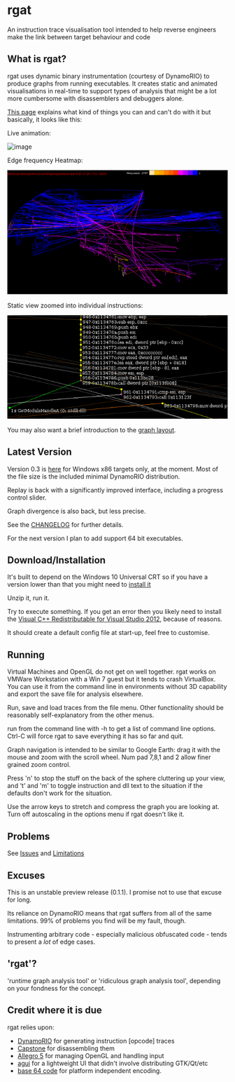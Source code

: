 # rgat
An instruction trace visualisation tool intended to help reverse engineers make the link between target behaviour and code

## What is rgat?

rgat uses dynamic binary instrumentation (courtesy of DynamoRIO) to produce graphs from running executables. 
It creates static and animated visualisations in real-time to support types of analysis that might be a lot more cumbersome with 
disassemblers and debuggers alone.

[This page](https://github.com/ncatlin/rgat/wiki) explains what kind of things you can and can't do with it but basically, it looks like this:

Live animation:

![image](https://github.com/ncatlin/ncatlin/raw/master/firefox-live-small.gif)

Edge frequency Heatmap:
  
![gametime heatmap](https://github.com/ncatlin/ncatlin/raw/master/heatmapfront.png)

Static view zoomed into individual instructions:

![Static view zoomed into individual instructions](https://github.com/ncatlin/ncatlin/raw/master/frontpage1.png)

You may also want a brief introduction to the [graph layout](https://github.com/ncatlin/rgat/wiki/Graph-Layout).

## Latest Version

Version 0.3 is [here](https://github.com/ncatlin/rgat/raw/master/rgat-0.3.zip) for Windows x86 targets only, at the moment. Most of the file size is the included minimal DynamoRIO distribution.

Replay is back with a significantly improved interface, including a progress control slider.

Graph divergence is also back, but less precise.

See the [CHANGELOG](https://github.com/ncatlin/rgat/raw/master/CHANGELOG.txt) for further details. 

For the next version I plan to add support 64 bit executables.

## Download/Installation

It's built to depend on the Windows 10 Universal CRT so if you have a version lower than that you might need to [install it](https://support.microsoft.com/en-gb/kb/2999226)

Unzip it, run it.

Try to execute something. If you get an error then you likely need to install the [Visual C++ Redistributable for Visual Studio 2012](https://www.microsoft.com/en-gb/download/details.aspx?id=30679), because of reasons.

It should create a default config file at start-up, feel free to customise.

## Running

Virtual Machines and OpenGL do not get on well together. rgat works on VMWare Workstation with a Win 7 guest but it tends to crash VirtualBox. You can use it from the command line in environments without 3D capability and export the save file for analysis elsewhere.

Run, save and load traces from the file menu. Other functionality should be reasonably self-explanatory from the other menus.

run from the command line with -h to get a list of command line options. Ctrl-C will force rgat to save everything it has so far and quit.

Graph navigation is intended to be similar to Google Earth: drag it with the mouse and zoom with the scroll wheel. Num pad 7,8,1 and 2 allow finer grained zoom control.

Press 'n' to stop the stuff on the back of the sphere cluttering up your view, and 't' and 'm' to toggle instruction and dll text to the situation if the defaults don't work for the situation.

Use the arrow keys to stretch and compress the graph you are looking at. Turn off autoscaling in the options menu if rgat doesn't like it.

## Problems

See [Issues](https://github.com/ncatlin/rgat/issues) and [Limitations](https://github.com/ncatlin/rgat/wiki#limitations)

## Excuses

This is an unstable preview release (0.1.1). I promise not to use that excuse for long. 

Its reliance on DynamoRIO means that rgat suffers from all of the same limitations. 99% of problems you find will be my fault, though.

Instrumenting arbitrary code - especially malicious obfuscated code - tends to present a *lot* of edge cases.

## 'rgat'?

'runtime graph analysis tool' or 'ridiculous graph analysis tool', depending on your fondness for the concept.

## Credit where it is due

rgat relies upon: 

* [DynamoRIO](https://github.com/DynamoRIO/) for generating instruction [opcode] traces
* [Capstone](http://www.capstone-engine.org/) for disassembling them
* [Allegro 5](https://www.allegro.cc/) for managing OpenGL and handling input
* [agui](https://github.com/jmasterx/Agui/) for a lightweight UI that didn't involve distributing GTK/Qt/etc
* [base 64 code](http://www.adp-gmbh.ch/cpp/common/base64.html) for platform independent encoding.
